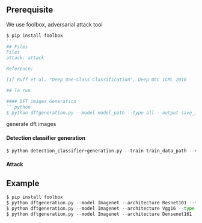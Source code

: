 ## Prerequisite
We use foolbox, adversarial attack tool

```python
$ pip install foolbox
'''
## Files
Files
attack: attack

Reference:

[1] Ruff et al. "Deep One-Class Classification", Deep OCC ICML 2018

## To run 

#### DFT images Generation
```python
$ python dftgeneration.py --model model_path --type all --output save_image_directory
```

generate dft images


#### Detection classifier generation
```python
$ python detection_classifier+generation.py --train train_data_path --val validataion_data_path --saveautoencoder save_autoencoder_directory --output save_classifier_directory
```



#### Attack

## Example
```python
$ pip install foolbox
$ python dftgeneration.py --model Imagenet --architecture Resnet101 --type all --output output_directory1
$ python dftgeneration.py --model Imagenet --architecture Vgg16 --type all --output output_directory2
$ python dftgeneration.py --model Imagenet --architecture Densenet161 --type all --output output_directory3
```
